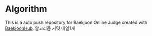 # Algorithm
This is a auto push repository for Baekjoon Online Judge created with [BaekjoonHub](https://github.com/BaekjoonHub/BaekjoonHub).
알고리즘 커밋 매일1개